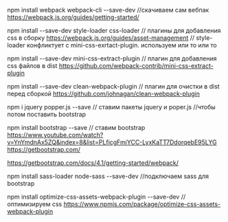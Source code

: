 npm install webpack webpack-cli --save-dev //скачиваем сам вебпак
https://webpack.js.org/guides/getting-started/

npm install --save-dev style-loader css-loader  // плагины для добавления css  в сборку
https://webpack.js.org/guides/asset-management
// style-loader конфликтует с mini-css-exrtact-plugin. используем или то или то

npm install --save-dev mini-css-extract-plugin  // плагин для добавления css файлов в dist
https://github.com/webpack-contrib/mini-css-extract-plugin

npm install --save-dev clean-webpack-plugin     // плагин для очистки в dist перед сборкой
https://github.com/johnagan/clean-webpack-plugin

npm i jquery popper.js --save // ставим пакеты jquery и poper.js
//чтобы потом поставить bootstrap

npm install bootstrap --save // ставим  bootstrap
https://www.youtube.com/watch?v=YnYmdnAx5ZQ&index=8&list=PLficgFmiYCC-LyxKaTT7DdorqebE95LYG
https://getbootstrap.com/


https://getbootstrap.com/docs/4.1/getting-started/webpack/

npm install sass-loader node-sass --save-dev
//подключаем sass для bootstrap

npm install optimize-css-assets-webpack-plugin --save-dev //оптимизируем css
https://www.npmjs.com/package/optimize-css-assets-webpack-plugin

